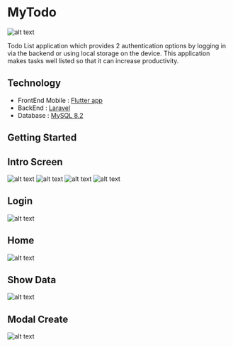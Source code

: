 # MyTodo

![alt text](https://github.com/rokhmad92/flutterTodo/blob/master/assets/dokumentasi/My%20Todo.png?raw=true)

Todo List application which provides 2 authentication options by logging in via the backend or using local storage on the device. This application makes tasks well listed so that it can increase productivity.

## Technology

- FrontEnd Mobile : [Flutter app](https://docs.flutter.dev/get-started/codelab)
- BackEnd : [Laravel](https://laravel.com)
- Database : [MySQL 8.2](https://www.apachefriends.org/download.html)

## Getting Started

## Intro Screen
![alt text](https://github.com/rokhmad92/flutterTodo/blob/master/assets/dokumentasi/1.png?raw=true)
![alt text](https://github.com/rokhmad92/flutterTodo/blob/master/assets/dokumentasi/2.jpeg?raw=true)
![alt text](https://github.com/rokhmad92/flutterTodo/blob/master/assets/dokumentasi/3.jpeg?raw=true)
![alt text](https://github.com/rokhmad92/flutterTodo/blob/master/assets/dokumentasi/4.jpeg?raw=true)
## Login
![alt text](https://github.com/rokhmad92/flutterTodo/blob/master/assets/dokumentasi/5.jpeg?raw=true)
## Home
![alt text](https://github.com/rokhmad92/flutterTodo/blob/master/assets/dokumentasi/6.jpeg?raw=true)
## Show Data
![alt text](https://github.com/rokhmad92/flutterTodo/blob/master/assets/dokumentasi/7.jpeg?raw=true)
## Modal Create
![alt text](https://github.com/rokhmad92/flutterTodo/blob/master/assets/dokumentasi/8.jpeg?raw=true)
